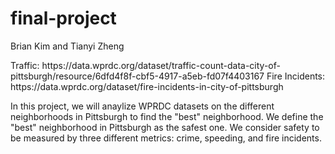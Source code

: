 # final-project

<Team name>
  
Brian Kim and Tianyi Zheng

<Datasets used>
Traffic: https://data.wprdc.org/dataset/traffic-count-data-city-of-pittsburgh/resource/6dfd4f8f-cbf5-4917-a5eb-fd07f4403167
Fire Incidents: https://data.wprdc.org/dataset/fire-incidents-in-city-of-pittsburgh

<Abstract>

In this project, we will anaylize WPRDC datasets on the different neighborhoods in Pittsburgh to find the "best" neighborhood. We define the "best" neighborhood in Pittsburgh as the safest one. We consider safety to be measured by three different metrics: crime, speeding, and fire incidents.
 
